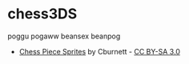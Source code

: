 # chess3DS

poggu pogaww beansex beanpog
- [Chess Piece Sprites](https://commons.wikimedia.org/wiki/Category:PNG_chess_pieces/Standard_transparent) by Cburnett - [CC BY-SA 3.0](https://creativecommons.org/licenses/by-sa/3.0/deed.en)
